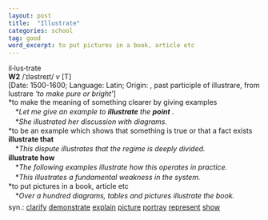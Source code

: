```yaml
---
layout: post
title:  "Illustrate"
categories: school
tag: good
word_excerpt: to put pictures in a book, article etc
---
```

<DIV style="MARGIN: 0px 0px 5px">il<B>·</B>lus<B>·</B>trate<BR><B>W2</B> /ˈɪləstreɪt/ <I>v</I> [T] <BR>[Date: 1500-1600; Language: Latin; Origin: , past participle of illustrare, from lustrare <I>'to make pure or bright'</I>]<BR>*to make the meaning of something clearer by giving examples<BR>　*<I>Let me give an example to <B>illustrate</B> the <B>point</B> .</I><BR>　*<I>She illustrated her discussion with diagrams.</I><BR>*to be an example which shows that something is true or that a fact exists<BR><B>illustrate that</B><BR>　*<I>This dispute illustrates that the regime is deeply divided.</I><BR><B>illustrate how</B><BR>　*<I>The following examples illustrate how this operates in practice.</I><BR>　*<I>This illustrates a fundamental weakness in the system.</I><BR>*to put pictures in a book, article etc<BR>　*<I>Over a hundred diagrams, tables and pictures illustrate the book.</I></DIV>
<DIV style="MARGIN: 0px 0px 5px">
<DIV style="MARGIN: 4px 0px">syn.: <A href="{{ site.baseurl }}/clarify"><U>clarify</U></A> <A href="{{ site.baseurl }}/demonstrate"><U>demonstrate</U></A> <A href="{{ site.baseurl }}/explain"><U>explain</U></A> <A href="{{ site.baseurl }}/picture"><U>picture</U></A> <A href="{{ site.baseurl }}/portray"><U>portray</U></A> <A href="{{ site.baseurl }}/represent"><U>represent</U></A> <A href="{{ site.baseurl }}/show"><U>show</U></A></DIV></DIV>
